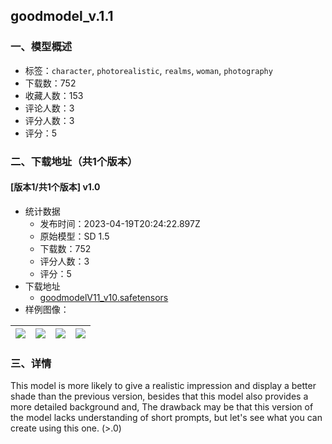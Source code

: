 ## goodmodel_v.1.1
### 一、模型概述

- 标签：`character`, `photorealistic`, `realms`, `woman`, `photography`
- 下载数：752
- 收藏人数：153
- 评论人数：3
- 评分人数：3
- 评分：5

### 二、下载地址（共1个版本）

#### [版本1/共1个版本] v1.0

- 统计数据
  - 发布时间：2023-04-19T20:24:22.897Z
  - 原始模型：SD 1.5
  - 下载数：752
  - 评分人数：3
  - 评分：5
- 下载地址
  - [goodmodelV11_v10.safetensors](https://civitai.com/api/download/models/50020)
- 样例图像：

| <img src="https://image.civitai.com/xG1nkqKTMzGDvpLrqFT7WA/46164341-b3d8-453e-d1f7-f89ebbd01100/width=450/644113.jpeg" /> | <img src="https://image.civitai.com/xG1nkqKTMzGDvpLrqFT7WA/0a67d202-fc48-42cd-096e-f6cd3cad7200/width=450/539440.jpeg" /> | <img src="https://image.civitai.com/xG1nkqKTMzGDvpLrqFT7WA/92e7c1a0-60ed-4ec2-623d-e389bcd80900/width=450/539436.jpeg" /> | <img src="https://image.civitai.com/xG1nkqKTMzGDvpLrqFT7WA/c94bd687-fec7-45ec-cdf8-41192fb5f500/width=450/644276.jpeg" /> |
| ---- | ---- | ---- | ---- |


### 三、详情
<p>This model is more likely to give a realistic impression and display a better shade than the previous version, besides that this model also provides a more detailed background and, The drawback may be that this version of the model lacks understanding of short prompts, but let's see what you can create using this one. (&gt;.0)</p>